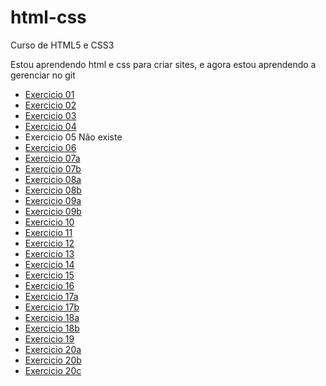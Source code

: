 # html-css
 Curso de HTML5 e CSS3

Estou aprendendo html e css para criar sites, e agora estou aprendendo a gerenciar no git

<ul>
    <li><a href="https://matheusoliveiraul.github.io/html-css/exercicios/ex001/index.html" target="_blank">Exercicio 01</a>
    </li>
    <li><a href="https://matheusoliveiraul.github.io/html-css/exercicios/ex002/index.html" target="_blank">Exercicio 02</a></li>
    <li><a href="https://matheusoliveiraul.github.io/html-css/exercicios/ex003/index.html" target="_blank">Exercicio 03</a></li>
    <li><a href="https://matheusoliveiraul.github.io/html-css/exercicios/ex004/index.html" target="_blank">Exercicio 04</a></li>
    <li>Exercicio 05 Não existe</li>
    <li><a href="https://matheusoliveiraul.github.io/html-css/exercicios/ex006/index.html" target="_blank">Exercicio 06</a></li>
    <li><a href="https://matheusoliveiraul.github.io/html-css/exercicios/ex007/html4.html" target="_blank">Exercicio 07a</a></li>
    <li><a href="https://matheusoliveiraul.github.io/html-css/exercicios/ex007/html5.html" target="_blank">Exercicio 07b</a></li>
    <li><a href="https://matheusoliveiraul.github.io/html-css/exercicios/ex008/index.html" target="_blank">Exercicio 08a</a></li>
    <li><a href="https://matheusoliveiraul.github.io/html-css/exercicios/ex008b/index.html" target="_blank">Exercicio 08b</a></li>
    <li><a href="https://matheusoliveiraul.github.io/html-css/exercicios/ex009/index.html" target="_blank">Exercicio 09a</a></li>
    <li><a href="https://matheusoliveiraul.github.io/html-css/exercicios/ex009/exercicio.html" target="_blank">Exercicio 09b</a></li>
    <li><a href="https://matheusoliveiraul.github.io/html-css/exercicios/ex010/index.html" target="_blank">Exercicio 10</a></li>
    <li><a href="https://matheusoliveiraul.github.io/html-css/exercicios/ex011/index.html" target="_blank">Exercicio 11</a></li>
    <li><a href="https://matheusoliveiraul.github.io/html-css/exercicios/ex012/index.html" target="_blank">Exercicio 12</a></li>
    <li><a href="https://matheusoliveiraul.github.io/html-css/exercicios/ex013/index.html" target="_blank">Exercicio 13</a></li>
    <li><a href="https://matheusoliveiraul.github.io/html-css/exercicios/ex014/index.html" target="_blank">Exercicio 14</a></li>
    <li><a href="https://matheusoliveiraul.github.io/html-css/exercicios/ex015/index.html" target="_blank">Exercicio 15</a></li>
    <li><a href="https://matheusoliveiraul.github.io/html-css/exercicios/ex016/cor03.html" target="_blank">Exercicio 16</a></li>
    <li><a href="https://matheusoliveiraul.github.io/html-css/exercicios/ex017/fonte01.html" target="_blank">Exercicio 17a</a></li>
    <li><a href="https://matheusoliveiraul.github.io/html-css/exercicios/ex017/fonte02.html" target="_blank">Exercicio 17b</a></li>
    <li><a href="https://matheusoliveiraul.github.io/html-css/exercicios/ex018/fonte01.html" target="_blank">Exercicio 18a</a></li>
    <li><a href="https://matheusoliveiraul.github.io/html-css/exercicios/ex018/fonte02.html" target="_blank">Exercicio 18b</a></li>
    <li><a href="https://matheusoliveiraul.github.io/html-css/exercicios/ex019/seletor01.html" target="_blank">Exercicio 19</a></li>
    <li><a href="https://matheusoliveiraul.github.io/html-css/exercicios/ex020/hover.html" target="_blank">Exercicio 20a</a></li>
    <li><a href="https://matheusoliveiraul.github.io/html-css/exercicios/ex020/links.html" target="_blank">Exercicio 20b</a></li>
    <li><a href="https://matheusoliveiraul.github.io/html-css/exercicios/ex020/pseudoclasse.html" target="_blank">Exercicio 20c</a></li>  
</ul>